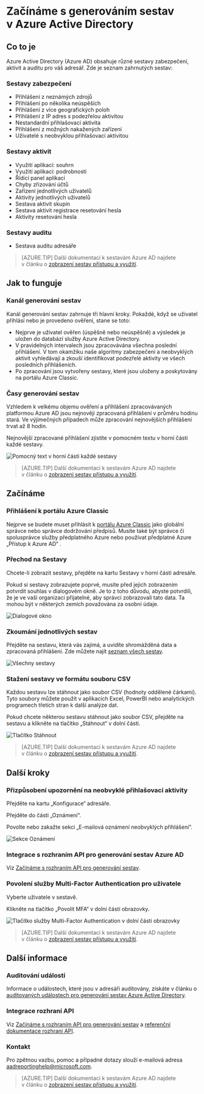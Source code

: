 <properties
   pageTitle="Generování sestav Azure Active Directory: Začínáme | Microsoft Azure"
   description="Obsahuje seznam různých dostupných sestav generovaných v Azure Active Directory"
   services="active-directory"
   documentationCenter=""
   authors="dhanyahk"
   manager="femila"
   editor=""/>

<tags
   ms.service="active-directory"
   ms.devlang="na"
   ms.topic="get-started-article"
   ms.tgt_pltfrm="na"
   ms.workload="identity"
   ms.date="03/07/2016"
   ms.author="dhanyahk"/>


# Začínáme s generováním sestav v Azure Active Directory

## Co to je

Azure Active Directory (Azure AD) obsahuje různé sestavy zabezpečení, aktivit a auditu pro váš adresář. Zde je seznam zahrnutých sestav:

### Sestavy zabezpečení

- Přihlášení z neznámých zdrojů
- Přihlášení po několika neúspěších
- Přihlášení z více geografických poloh
- Přihlášení z IP adres s podezřelou aktivitou
- Nestandardní přihlašovací aktivita
- Přihlášení z možných nakažených zařízení
- Uživatelé s neobvyklou přihlašovací aktivitou

### Sestavy aktivit

- Využití aplikací: souhrn
- Využití aplikací: podrobnosti
- Řídicí panel aplikací
- Chyby zřizování účtů
- Zařízení jednotlivých uživatelů
- Aktivity jednotlivých uživatelů
- Sestava aktivit skupin
- Sestava aktivit registrace resetování hesla
- Aktivity resetování hesla

### Sestavy auditu

- Sestava auditu adresáře

> [AZURE.TIP] Další dokumentaci k sestavám Azure AD najdete v článku o [zobrazení sestav přístupu a využití](active-directory-view-access-usage-reports.md).



## Jak to funguje


### Kanál generování sestav

Kanál generování sestav zahrnuje tři hlavní kroky. Pokaždé, když se uživatel přihlásí nebo je provedeno ověření, stane se toto:

- Nejprve je uživatel ověřen (úspěšně nebo neúspěšně) a výsledek je uložen do databází služby Azure Active Directory.
- V pravidelných intervalech jsou zpracovávána všechna poslední přihlášení. V tom okamžiku naše algoritmy zabezpečení a neobvyklých aktivit vyhledávají a zkouší identifikovat podezřelé aktivity ve všech posledních přihlášeních.
- Po zpracování jsou vytvořeny sestavy, které jsou uloženy a poskytovány na portálu Azure Classic.

### Časy generování sestav

Vzhledem k velkému objemu ověření a přihlášení zpracovávaných platformou Azure AD jsou nejnověji zpracovaná přihlášení v průměru hodinu stará. Ve výjimečných případech může zpracování nejnovějších přihlášení trvat až 8 hodin.

Nejnovější zpracované přihlášení zjistíte v pomocném textu v horní části každé sestavy.

![Pomocný text v horní části každé sestavy](./media/active-directory-reporting-getting-started/reportingWatermark.PNG)

> [AZURE.TIP] Další dokumentaci k sestavám Azure AD najdete v článku o [zobrazení sestav přístupu a využití](active-directory-view-access-usage-reports.md).



## Začínáme


### Přihlášení k portálu Azure Classic

Nejprve se budete muset přihlásit k [portálu Azure Classic](https://manage.windowsazure.com) jako globální správce nebo správce dodržování předpisů. Musíte také být správce či spolusprávce služby předplatného Azure nebo používat předplatné Azure „Přístup k Azure AD“ .

### Přechod na Sestavy

Chcete-li zobrazit sestavy, přejděte na kartu Sestavy v horní části adresáře.

Pokud si sestavy zobrazujete poprvé, musíte před jejich zobrazením potvrdit souhlas v dialogovém okně. Je to z toho důvodu, abyste potvrdili, že je ve vaší organizaci přijatelné, aby správci zobrazovali tato data. Ta mohou být v některých zemích považována za osobní údaje.

![Dialogové okno](./media/active-directory-reporting-getting-started/dialogBox.png)

### Zkoumání jednotlivých sestav

Přejděte na sestavu, která vás zajímá, a uvidíte shromážděná data a zpracovaná přihlášení. Zde můžete najít [seznam všech sestav](active-directory-reporting-guide.md).

![Všechny sestavy](./media/active-directory-reporting-getting-started/reportsMain.png)

### Stažení sestavy ve formátu souboru CSV

Každou sestavu lze stáhnout jako soubor CSV (hodnoty oddělené čárkami). Tyto soubory můžete použít v aplikacích Excel, PowerBI nebo analytických programech třetích stran k další analýze dat.

Pokud chcete některou sestavu stáhnout jako soubor CSV, přejděte na sestavu a klikněte na tlačítko „Stáhnout“ v dolní části.

![Tlačítko Stáhnout](./media/active-directory-reporting-getting-started/downloadButton.png)

> [AZURE.TIP] Další dokumentaci k sestavám Azure AD najdete v článku o [zobrazení sestav přístupu a využití](active-directory-view-access-usage-reports.md).





## Další kroky

### Přizpůsobení upozornění na neobvyklé přihlašovací aktivity

Přejděte na kartu „Konfigurace“ adresáře.

Přejděte do části „Oznámení“.

Povolte nebo zakažte sekci „E-mailová oznámení neobvyklých přihlášení“.

![Sekce Oznámení](./media/active-directory-reporting-getting-started/notificationsSection.png)

### Integrace s rozhraním API pro generování sestav Azure AD

Viz [Začínáme s rozhraním API pro generování sestav](active-directory-reporting-api-getting-started.md).

### Povolení služby Multi-Factor Authentication pro uživatele

Vyberte uživatele v sestavě.

Klikněte na tlačítko „Povolit MFA“ v dolní části obrazovky.

![Tlačítko služby Multi-Factor Authentication v dolní části obrazovky](./media/active-directory-reporting-getting-started/mfaButton.png)

> [AZURE.TIP] Další dokumentaci k sestavám Azure AD najdete v článku o [zobrazení sestav přístupu a využití](active-directory-view-access-usage-reports.md).




## Další informace


### Auditování událostí

Informace o událostech, které jsou v adresáři auditovány, získáte v článku o [auditovaných událostech pro generování sestav Azure Active Directory](active-directory-reporting-audit-events.md).

### Integrace rozhraní API

Viz [Začínáme s rozhraním API pro generování sestav](active-directory-reporting-api-getting-started.md) a [referenční dokumentace rozhraní API](https://msdn.microsoft.com/library/azure/mt126081.aspx).

### Kontakt

Pro zpětnou vazbu, pomoc a případné dotazy slouží e-mailová adresa [aadreportinghelp@microsoft.com](mailto:aadreportinghelp@microsoft.com).

> [AZURE.TIP] Další dokumentaci k sestavám Azure AD najdete v článku o [zobrazení sestav přístupu a využití](active-directory-view-access-usage-reports.md).



<!--HONumber=Sep16_HO4-->


